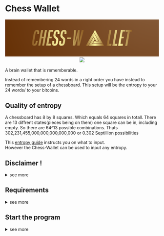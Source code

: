 # Chess Wallet

<p align="center"><img src="pictures/Banner.PNG"></img><br><a href="https://opensource.org/licenses/MIT" title="License: MIT"><img src="https://img.shields.io/badge/License-MIT-blue.svg"></img></a></p>
A brain wallet that is rememberable.

Instead of remembering 24 words in a right order you have instead to remember the setup of a chessboard.
This setup will be the entropy to your 24 words/ to your bitcoins.

## Quality of entropy
A chessboard has 8 by 8 squares. Which equals 64 squares in totall.
There are 13 diffrent states(pieces being on them) one square can be in, including empty.
So there are 64^13 possible combinations. Thats 302,231,455,000,000,000,000,000 or 0.302 Septillion possibilities

This [entropy guide](Libraries/EntropyGuide.md) instructs you on what to input. <br>However the Chess-Wallet can be used to input any entropy.

## Disclaimer !
<details>
<summary>see more</summary>
- A weak entropy will result in <b>losing your funds</b>. Here is a good <a href="https://www.youtube.com/watch?v=P1Mi608a318&feature=youtu.be">explanation</a> on that by Andreas.<br>
- This was only designed for Bitcoin. No other shitcoin.<br>
- I take no responsibility of my code. If you lose your Bitcoins its your fault.<br>
- You can review the code yourself before using it. I added alot of comments into the code to make it more understandable.<br>

</details>

## Requirements
<details>
<summary>see more</summary>

1. Install the latest version of Python3 [here](https://python.org/downloads/).
    - Check add to PATH in the installation
2. [Download](https://github.com/RealCocoArdo/Chess-Wallet-App/archive/refs/heads/main.zip) this repository and unzip it. Or clone it.

</details>

## Start the program
<details>
<summary>see more</summary>

1. Navigate to the Chess-Wallet folder and open it
2. Open in the folder Libraries the `install-libraries-windows` or bash the `install-libraries-linux` file to dowload the libraries. You only need to do this once.
3. Disconnect your Wifi
4. Open the `start-on-windows` file or bash the `start-on-linux` file to start the program.
</details>
